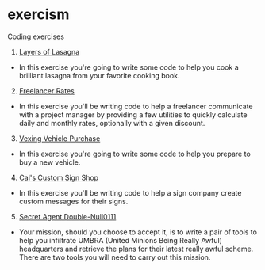 # exercism
Coding exercises

1. [Layers of Lasagna](https://github.com/dmitrysokoltsov/exercism/tree/master/Layers_of_Lasagna.playground)
- In this exercise you're going to write some code to help you cook a brilliant lasagna from your favorite cooking book.

2. [Freelancer Rates](https://github.com/dmitrysokoltsov/exercism/tree/master/Freelancer_Rates.playground)
- In this exercise you'll be writing code to help a freelancer communicate with a project manager by providing a few utilities to quickly calculate daily and monthly rates, optionally with a given discount.

3. [Vexing Vehicle Purchase](https://github.com/dmitrysokoltsov/exercism/tree/master/Vexing_Vehicle_Purchase.playground) 
- In this exercise you're going to write some code to help you prepare to buy a new vehicle.

4. [Cal's Custom Sign Shop](https://github.com/dmitrysokoltsov/exercism/tree/master/Cals_Custom_Sign_Shop.playground)
- In this exercise you'll be writing code to help a sign company create custom messages for their signs.

5. [Secret Agent Double-Null0111](https://github.com/dmitrysokoltsov/exercism/tree/master/SecretAgent.playground)
- Your mission, should you choose to accept it, is to write a pair of tools to help you infiltrate UMBRA (United Minions Being Really Awful) headquarters and retrieve the plans for their latest really awful scheme. There are two tools you will need to carry out this mission.
